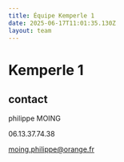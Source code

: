 ```yaml
---
title: Équipe Kemperle 1
date: 2025-06-17T11:01:35.130Z
layout: team
---
```


# Kemperle 1



## contact 

philippe MOING

06.13.37.74.38 

moing.philippe@orange.fr


